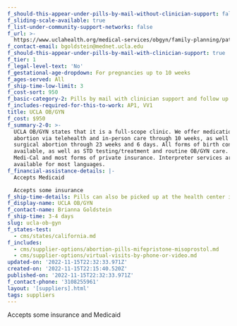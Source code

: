 ```yaml
---
f_should-this-appear-under-pills-by-mail-without-clinician-support: false
f_sliding-scale-available: true
f_list-under-community-support-networks: false
f_url: >-
  https://www.uclahealth.org/medical-services/obgyn/family-planning/patient-resources/medical-abortion
f_contact-email: bgoldstein@mednet.ucla.edu
f_should-this-appear-under-pills-by-mail-with-clinician-support: true
f_tier: 1
f_legal-level-text: 'No'
f_gestational-age-dropdown: For pregnancies up to 10 weeks
f_ages-served: All
f_ship-time-low-limit: 3
f_cost-sort: 950
f_basic-category-2: Pills by mail with clinician support and follow up services
f_includes-required-for-this-to-work: AP1, VV1
title: UCLA OB/GYN
f_cost: $950
f_summary-2-0: >-
  UCLA OB/GYN states that it is a full-scope clinic. We offer medication
  abortion via telehealth and in-person care through 10 weeks, as well as
  surgical abortion through 23 weeks and 6 days. All forms of birth control are
  available, as well as STD testing/treatment and routine OB/GYN care. We take
  Medi-Cal and most forms of private insurance. Interpreter services are
  available for most languages.
f_financial-assistance-details: |-
  Accepts Medicaid

  Accepts some insurance
f_ship-time-details: Pills can also be picked up at the health center in Los Angeles
f_display-name: UCLA OB/GYN
f_contact-name: Brianna Goldstein
f_ship-time: 3-4 days
slug: ucla-ob-gyn
f_states-test:
  - cms/states/california.md
f_includes:
  - cms/supplier-options/abortion-pills-mifepristone-misoprostol.md
  - cms/supplier-options/virtual-visits-by-phone-or-video.md
updated-on: '2022-11-15T22:32:33.971Z'
created-on: '2022-11-15T22:15:40.520Z'
published-on: '2022-11-15T22:32:33.971Z'
f_contact-phone: '3108255961'
layout: '[suppliers].html'
tags: suppliers
---
```


Accepts some insurance and Medicaid
